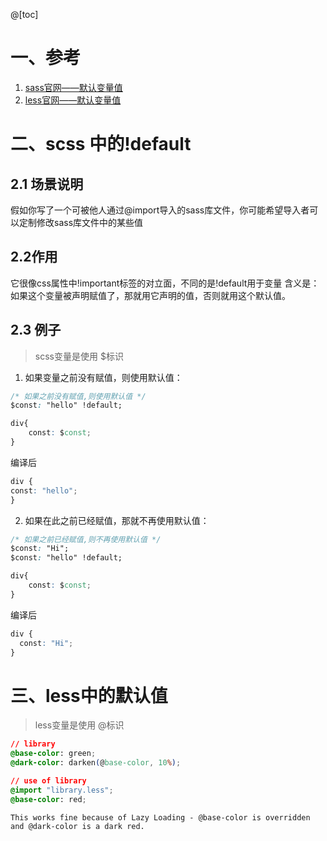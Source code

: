 

@[toc]

# 一、参考
1. [sass官网——默认变量值](https://www.sass.hk/guide/)
2. [less官网——默认变量值](https://less.bootcss.com/features/#variables-default-variables)


# 二、scss 中的!default

## 2.1 场景说明
假如你写了一个可被他人通过@import导入的sass库文件，你可能希望导入者可以定制修改sass库文件中的某些值


## 2.2作用
它很像css属性中!important标签的对立面，不同的是!default用于变量
含义是：如果这个变量被声明赋值了，那就用它声明的值，否则就用这个默认值。

## 2.3 例子
> scss变量是使用 $标识

1. 如果变量之前没有赋值，则使用默认值：
```css
/* 如果之前没有赋值,则使用默认值 */
$const: "hello" !default;

div{
    const: $const;
}
```
编译后
```css
div {
const: "hello"; 
}
```

2. 如果在此之前已经赋值，那就不再使用默认值：
```css
/* 如果之前已经赋值,则不再使用默认值 */
$const: "Hi";
$const: "hello" !default;

div{
    const: $const;
}
```
编译后
```css
div {
  const: "Hi"; 
}
```

# 三、less中的默认值
> less变量是使用 @标识

```css
// library
@base-color: green;
@dark-color: darken(@base-color, 10%);

// use of library
@import "library.less";
@base-color: red;
```

`This works fine because of Lazy Loading - @base-color is overridden and @dark-color is a dark red.`